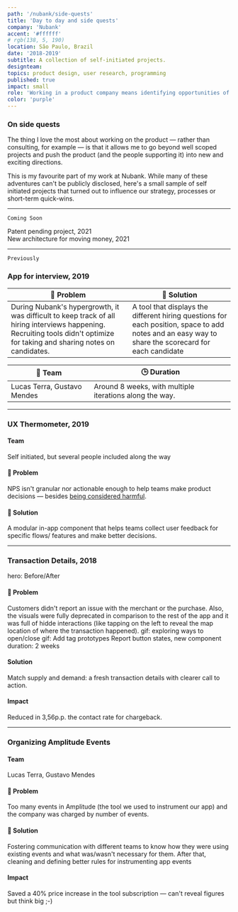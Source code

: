 ```yaml
---
path: '/nubank/side-quests'
title: 'Day to day and side quests'
company: 'Nubank'
accent: '#ffffff'
# rgb(138, 5, 190)
location: São Paulo, Brazil
date: '2018-2019'
subtitle: A collection of self-initiated projects.
designteam: 
topics: product design, user research, programming
published: true
impact: small
role: 'Working in a product company means identifying opportunities of improvement everyday. Over the years I have worked on multiple side quests at Nubank. Here are some of my favourites'
color: 'purple'
---
```

### On side quests
The thing I love the most about working on the product — rather than consulting, for example — is that it allows me to go beyond well scoped projects and push the product (and the people supporting it) into new and exciting directions. 

This is my favourite part of my work at Nubank. While many of these adventures can't be publicly disclosed, here's a small sample of self initiated projects that turned out to influence our strategy, processes or short-term quick-wins.

---

`Coming Soon`
<div style="color: var(--font-low-contrast)">

Patent pending project, 2021 <br>
New architecture for moving money, 2021
</div>

---

`Previously`

### App for interview, 2019

| 🤔 Problem | 🎯 Solution |
|---|---|
| During Nubank's hypergrowth, it was difficult to keep track of all hiring interviews happening. Recruiting tools didn't optimize for taking and sharing notes on candidates. | A tool that displays the different hiring questions for each position, space to add notes and an easy way to share the scorecard for each candidate |

| 🤝 Team | 🕒 Duration |
|---|---|
| Lucas Terra, Gustavo Mendes | Around 8 weeks, with multiple iterations along the way. |


---

### UX Thermometer, 2019
#### Team
Self initiated, but several people included along the way
#### 🤔 Problem
NPS isn't granular nor actionable enough to help teams make product decisions — besides [being considered harmful](). 
#### 🎯 Solution
A modular in-app component that helps teams collect user feedback for specific flows/ features and make better decisions.

---

### Transaction Details, 2018
hero: Before/After

#### 🤔 Problem
Customers didn't report an issue with the merchant or the purchase. Also, the visuals were fully deprecated in comparison to the rest of the app and it was full of hidde interactions (like tapping on the left to reveal the map location of where the transaction happened).
    gif: exploring ways to open/close
    gif: Add tag prototypes
    Report button states, new component
    duration: 2 weeks

#### Solution
Match supply and demand: a fresh transaction details with clearer call to action. 

#### Impact
Reduced in 3,56p.p. the contact rate for chargeback.

---


### Organizing Amplitude Events
#### Team
Lucas Terra, Gustavo Mendes
#### 🤔 Problem
Too many events in Amplitude (the tool we used to instrument our app) and the company was charged by number of events.
#### 🎯 Solution
Fostering communication with different teams to know how they were using existing events and what was/wasn't necessary for them. After that, cleaning and defining better rules for instrumenting app events
#### Impact
Saved a 40% price increase in the tool subscription — can't reveal figures but think big ;-)